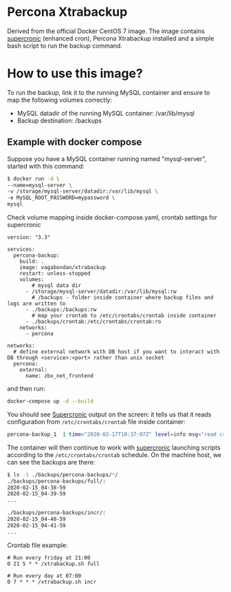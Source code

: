# Percona Xtrabackup

Derived from the official Docker CentOS 7 image. The image contains [supercronic](https://github.com/aptible/supercronic) (enhanced cron), Percona Xtrabackup installed and a simple bash script to run the backup command.

# How to use this image?

To run the backup, link it to the running MySQL container and ensure to map the following volumes correctly:

- MySQL datadir of the running MySQL container: /var/lib/mysql
- Backup destination: /backups

## Example with docker compose

Suppose you have a MySQL container running named "mysql-server", started with this command:

```bash
$ docker run -d \
--name=mysql-server \
-v /storage/mysql-server/datadir:/var/lib/mysql \
-e MySQL_ROOT_PASSWORD=mypassword \
mysql
```

Check volume mapping inside docker-compose.yaml, crontab settings for supercronic

```docker-compose
version: "3.3"

services:
  percona-backup:
    build: .
    image: vagabondan/xtrabackup
    restart: unless-stopped
    volumes:
        # mysql data dir
      - /storage/mysql-server/datadir:/var/lib/mysql:rw
        # /backups - folder inside container where backup files and logs are written to
      - ./backups:/backups:rw
        # map your crontab to /etc/crontabs/crontab inside container
      - ./backups/crontab:/etc/crontabs/crontab:ro
    networks:
      - percona
  
networks:
  # define external network with DB host if you want to interact with DB through <service>:<port> rather than unix socket
  percona:
    external:
      name: zbx_net_frontend
```

and then run:
```bash
docker-compose up -d --build
```

You should see [Supercronic](https://github.com/aptible/supercronic) output on the screen: it tells us that it reads configuration from ```/etc/crontabs/crontab``` file inside container:

```bash
percona-backup_1  | time="2020-02-17T10:37:07Z" level=info msg="read crontab: /etc/crontabs/crontab"
```

The container will then continue to work with [supercronic](https://github.com/aptible/supercronic) launching scripts according to the ```/etc/crontabs/crontab``` schedule. On the machine host, we can see the backups are there:

```bash
$ ls -1 ./backups/percona-backups/*/
./backups/percona-backups/full/:
2020-02-15_04-38-59
2020-02-15_04-39-59
...

./backups/percona-backups/incr/:
2020-02-15_04-40-59
2020-02-15_04-41-59
...
```

Crontab file example:
```cron
# Run every friday at 21:00
0 21 5 * * /xtrabackup.sh full

# Run every day at 07:00
0 7 * * * /xtrabackup.sh incr
```
